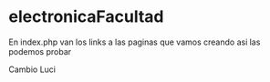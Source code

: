 # electronicaFacultad

En index.php van los links a las paginas que vamos creando asi las podemos probar

Cambio Luci